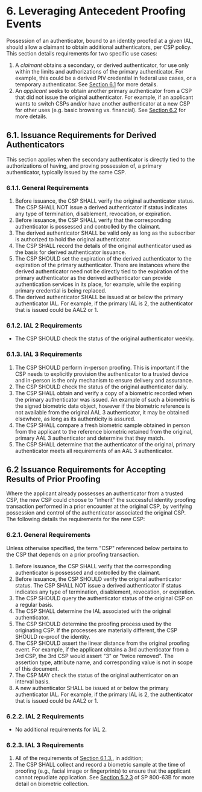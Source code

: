 <a name="sec6"></a>

# 6. Leveraging Antecedent Proofing Events

Possession of an authenticator, bound to an identity proofed at a given IAL, should allow a claimant to obtain additional authenticators, per CSP policy.  This section details requirements for two specific use cases:

1. A _claimant_ obtains a secondary, or derived authenticator, for use only within the limits and authorizations of the primary authenticator.  For example, this could be a derived PIV credential in federal use cases, or a temporary authenticator. See [Section 6.1](#dc) for more details.
2. An _applicant_ seeks to obtain another primary authenticator from a CSP that did not issue the original authenticator. For example, if an applicant wants to switch CSPs and/or have another authenticator at a new CSP for other uses (e.g. basic browsing vs. financial). See [Section 6.2](#prior) for more details.

## <a name="dc"></a> 6.1. Issuance Requirements for Derived Authenticators

This section applies when the secondary authenticator is directly tied to the authorizations of having, and proving possession of, a primary authenticator, typically issued by the same CSP.

### 6.1.1. General Requirements

1. Before issuance, the CSP SHALL verify the original authenticator status. The CSP SHALL NOT issue a derived authenticator if status indicates any type of termination, disablement, revocation, or expiration.
2. Before issuance, the CSP SHALL verify that the corresponding authenticator is possessed and controlled by the claimant.  
3. The derived authenticator SHALL be valid only as long as the subscriber is authorized to hold the original authenticator.
4. The CSP SHALL record the details of the original authenticator used as the basis for derived authenticator issuance. 
5. The CSP SHOULD set the expiration of the derived authenticator to the expiration of the primary authenticator. There are instances where the derived authenticator need not be directly tied to the expiration of the primary authenticator as the derived authenticator can provide authentication services in its place, for example, while the expiring primary credential is being replaced.
6. The derived authenticator SHALL be issued at or below the primary authenticator IAL. For example, if the primary IAL is 2, the authenticator that is issued could be AAL2 or 1.


### 6.1.2. IAL 2 Requirements

- The CSP SHOULD check the status of the original authenticator weekly. 


### <a name="dc-ial3"></a>6.1.3. IAL 3 Requirements

1.  The CSP SHOULD perform in-person proofing. This is important if the CSP needs to explicitly provision the authenticator to a trusted device and in-person is the only mechanism to ensure delivery and assurance.
2. The CSP SHOULD check the status of the original authenticator daily.
3. The CSP SHALL obtain and verify a copy of a biometric recorded when the primary authenticator was issued. An example of such a biometric is the signed biometric data object, however if the biometric reference is not available from the original AAL 3 authenticator, it may be obtained elsewhere, as long as its authenticity is assured.
4. The CSP SHALL compare a fresh biometric sample obtained in person from the applicant to the reference biometric retained from the original, primary AAL 3 authenticator and determine that they match.
5. The CSP SHALL determine that the authenticator of the original, primary authenticator meets all requirements of an AAL 3 authenticator.

## <a name="prior"></a>6.2 Issuance Requirements for Accepting Results of Prior Proofing

Where the applicant already possesses an authenticator from a trusted CSP, the new CSP could choose to "inherit" the successful identity proofing transaction performed in a prior encounter at the original CSP, by verifying possession and control of the authenticator associated the original CSP.  The following details the requirements for the new CSP:

### 6.2.1. General Requirements

Unless otherwise specified, the term "CSP" referenced below pertains to the CSP that depends on a prior proofing transaction.

1. Before issuance, the CSP SHALL verify that the corresponding authenticator is possessed and controlled by the claimant.
2. Before issuance, the CSP SHOULD verify the original authenticator status. The CSP SHALL NOT issue a derived authenticator if status indicates any type of termination, disablement, revocation, or expiration.
3. The CSP SHOULD query the authenticator status of the original CSP on a regular basis.
4. The CSP SHALL determine the IAL associated with the original authenticator.
5. The CSP SHOULD determine the proofing process used by the originating CSP.  If the processes are materially different, the CSP SHOULD re-proof the identity.
6. The CSP SHOULD assert the linear distance from the original proofing event.  For example, if the applicant obtains a 3rd authenticator from a 3rd CSP, the 3rd CSP would assert "3" or "twice removed".  The assertion type, attribute name, and corresponding value is not in scope of this document.
7. The CSP MAY check the status of the original authenticator on an interval basis. 
8. A new authenticator SHALL be issued at or below the primary authenticator IAL. For example, if the primary IAL is 2, the authenticator that is issued could be AAL2 or 1.

### 6.2.2. IAL 2 Requirements

- No additional requirements for IAL 2.

### 6.2.3. IAL 3 Requirements

1. All of the requirements of [Section 6.1.3.](#dc-ial3), in addition;
2. The CSP SHALL collect and record a biometric sample at the time of proofing (e.g., facial image or fingerprints) to ensure that the applicant cannot repudiate application.  See [Section 5.2.3](#biometric_use) of SP 800-63B for more detail on biometric collection.